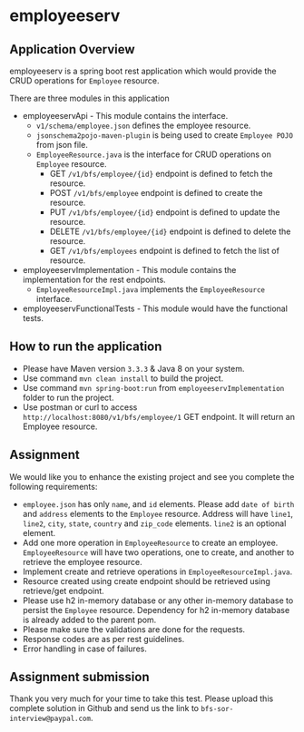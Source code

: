 # employeeserv

## Application Overview
employeeserv is a spring boot rest application which would provide the CRUD operations for `Employee` resource.

There are three modules in this application
- employeeservApi - This module contains the interface.
	- `v1/schema/employee.json` defines the employee resource.
	- `jsonschema2pojo-maven-plugin` is being used to create `Employee POJO` from json file.
	- `EmployeeResource.java` is the interface for CRUD operations on `Employee` resource.
		- GET `/v1/bfs/employee/{id}` endpoint is defined to fetch the resource.
		- POST `/v1/bfs/employee`     endpoint is defined to create the resource.
		- PUT `/v1/bfs/employee/{id}` endpoint is defined to update the resource.
		- DELETE `/v1/bfs/employee/{id}` endpoint is defined to delete the resource.
		- GET `/v1/bfs/employees` endpoint is defined to fetch the list of resource.
- employeeservImplementation - This module contains the implementation for the rest endpoints.
	- `EmployeeResourceImpl.java` implements the `EmployeeResource` interface.
- employeeservFunctionalTests - This module would have the functional tests.

## How to run the application
- Please have Maven version `3.3.3` & Java 8 on your system.
- Use command `mvn clean install` to build the project.
- Use command `mvn spring-boot:run` from `employeeservImplementation` folder to run the project.
- Use postman or curl to access `http://localhost:8080/v1/bfs/employee/1` GET endpoint. It will return an Employee resource.

## Assignment
We would like you to enhance the existing project and see you complete the following requirements:

- `employee.json` has only `name`, and `id` elements. Please add `date of birth` and `address` elements to the `Employee` resource. Address will have `line1`, `line2`, `city`, `state`, `country` and `zip_code` elements. `line2` is an optional element.
- Add one more operation in `EmployeeResource` to create an employee. `EmployeeResource` will have two operations, one to create, and another to retrieve the employee resource.
- Implement create and retrieve operations in `EmployeeResourceImpl.java`.
- Resource created using create endpoint should be retrieved using retrieve/get endpoint.
- Please use h2 in-memory database or any other in-memory database to persist the `Employee` resource. Dependency for h2 in-memory database is already added to the parent pom.
- Please make sure the validations are done for the requests.
- Response codes are as per rest guidelines.
- Error handling in case of failures.

## Assignment submission
Thank you very much for your time to take this test. Please upload this complete solution in Github and send us the link to `bfs-sor-interview@paypal.com`.
